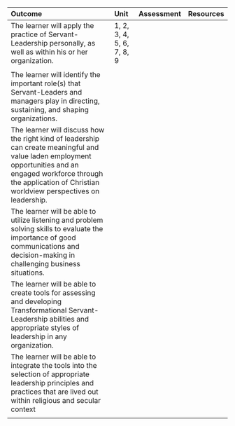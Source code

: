 | Outcome | Unit | Assessment | Resources |
| :--- | :--- | :--- | :--- |
| The learner will apply the practice of Servant-Leadership personally, as well as within his or her organization. | 1, 2, 3, 4, 5, 6, 7, 8, 9 |  |  |
|  |  |  |  |
| The learner will identify the important role\(s\) that Servant-Leaders and managers play in directing, sustaining, and shaping organizations. |  |  |  |
| The learner will discuss how the right kind of leadership can create meaningful and value laden employment opportunities and an engaged workforce through the application of Christian worldview perspectives on leadership. |  |  |  |
| The learner will be able to utilize listening and problem solving skills to evaluate the importance of good communications and decision-making in challenging business situations. |  |  |  |
| The learner will be able to create tools for assessing and developing Transformational Servant-Leadership abilities and appropriate styles of leadership in any organization. |  |  |  |
| The learner will be able to integrate the tools into the selection of appropriate leadership principles and practices that are lived out within religious and secular context |  |  |  |
|  |  |  |  |



